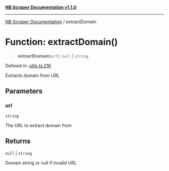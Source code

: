 [**NB Scraper Documentation v1.1.0**](../README.md)

***

[NB Scraper Documentation](../globals.md) / extractDomain

# Function: extractDomain()

> **extractDomain**(`url`): `null` \| `string`

Defined in: [utils.ts:216](https://github.com/Chakszzz/NB-Scraper/blob/a54b0d480231641a2da59c589f08af0cd80e90f8/app/utils.ts#L216)

Extracts domain from URL

## Parameters

### url

`string`

The URL to extract domain from

## Returns

`null` \| `string`

Domain string or null if invalid URL
